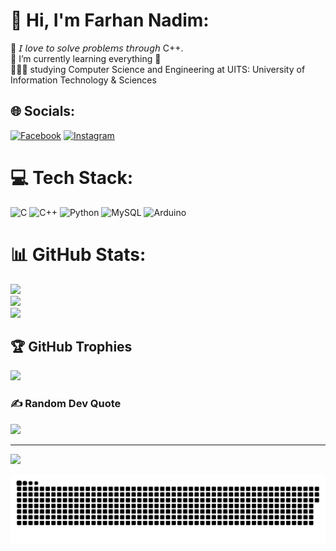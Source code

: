 # 💫 Hi, I'm Farhan Nadim:
🤔 𝘐 𝘭𝘰𝘷𝘦 𝘵𝘰 𝘴𝘰𝘭𝘷𝘦 𝘱𝘳𝘰𝘣𝘭𝘦𝘮𝘴 𝘵𝘩𝘳𝘰𝘶𝘨𝘩  C++.<br>🌱 I’m currently learning everything 🤣<br>👨🏼‍🎓 studying  Computer Science and Engineering at UITS: University of Information Technology & Sciences


## 🌐 Socials:
[![Facebook](https://img.shields.io/badge/Facebook-%231877F2.svg?logo=Facebook&logoColor=white)](https://facebook.com/nadim.sourav.3) [![Instagram](https://img.shields.io/badge/Instagram-%23E4405F.svg?logo=Instagram&logoColor=white)](https://instagram.com/farhan_nadim_2) 

# 💻 Tech Stack:
![C](https://img.shields.io/badge/c-%2300599C.svg?style=plastic&logo=c&logoColor=white) ![C++](https://img.shields.io/badge/c++-%2300599C.svg?style=plastic&logo=c%2B%2B&logoColor=white) ![Python](https://img.shields.io/badge/python-3670A0?style=plastic&logo=python&logoColor=ffdd54) ![MySQL](https://img.shields.io/badge/mysql-4479A1.svg?style=plastic&logo=mysql&logoColor=white) ![Arduino](https://img.shields.io/badge/-Arduino-00979D?style=plastic&logo=Arduino&logoColor=white)
# 📊 GitHub Stats:
![](https://github-readme-stats.vercel.app/api?username=Farhan0140&theme=tokyonight&hide_border=true&include_all_commits=false&count_private=false)<br/>
![](https://github-readme-streak-stats.herokuapp.com/?user=Farhan0140&theme=tokyonight&hide_border=true)<br/>
![](https://github-readme-stats.vercel.app/api/top-langs/?username=Farhan0140&theme=tokyonight&hide_border=true&include_all_commits=false&count_private=false&layout=compact)

## 🏆 GitHub Trophies
![](https://github-profile-trophy.vercel.app/?username=Farhan0140&theme=nord&no-frame=true&no-bg=false&margin-w=4)

### ✍️ Random Dev Quote
![](https://quotes-github-readme.vercel.app/api?type=horizontal&theme=tokyonight)

---
[![](https://visitcount.itsvg.in/api?id=Farhan0140&icon=0&color=0)](https://visitcount.itsvg.in)

<!-- Proudly created with GPRM ( https://gprm.itsvg.in ) -->
<picture>
  <source media="(prefers-color-scheme: dark)" srcset="https://raw.githubusercontent.com/Farhan0140/Farhan0140/output/github-snake-dark.svg" />
  <source media="(prefers-color-scheme: light)" srcset="https://raw.githubusercontent.com/Farhan0140/Farhan0140/output/github-snake.svg" />
  <img alt="github-snake" src="https://raw.githubusercontent.com/Farhan0140/Farhan0140/output/github-snake.svg" />
</picture>
